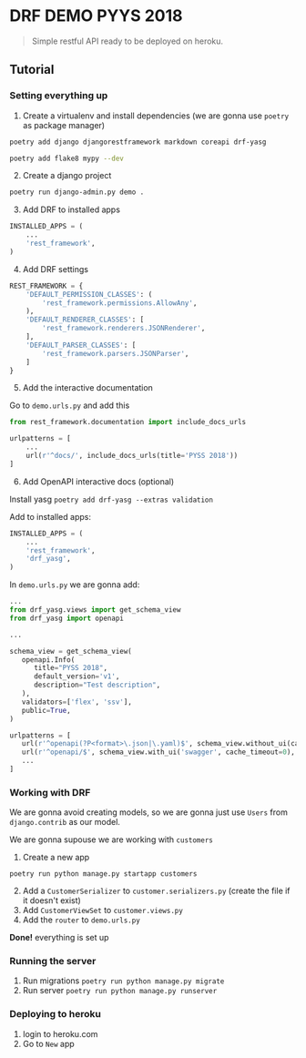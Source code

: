 # DRF DEMO PYYS 2018

> Simple restful API ready to be deployed on heroku.

## Tutorial

### Setting everything up

1. Create a virtualenv and install dependencies (we are gonna use `poetry` as package manager)

```bash
poetry add django djangorestframework markdown coreapi drf-yasg
```

```bash
poetry add flake8 mypy --dev
```

2. Create a django project

```bash
poetry run django-admin.py demo .
```

3. Add DRF to installed apps

```python
INSTALLED_APPS = (
    ...
    'rest_framework',
)
```

4. Add DRF settings

```python
REST_FRAMEWORK = {
    'DEFAULT_PERMISSION_CLASSES': (
        'rest_framework.permissions.AllowAny',
    ),
    'DEFAULT_RENDERER_CLASSES': [
        'rest_framework.renderers.JSONRenderer',
    ],
    'DEFAULT_PARSER_CLASSES': [
        'rest_framework.parsers.JSONParser',
    ]
}
```

5. Add the interactive documentation

Go to `demo.urls.py` and add this

```python
from rest_framework.documentation import include_docs_urls

urlpatterns = [
    ...
    url(r'^docs/', include_docs_urls(title='PYSS 2018'))
]
```

6. Add OpenAPI interactive docs (optional)

Install yasg `poetry add drf-yasg --extras validation`

Add to installed apps:

```python
INSTALLED_APPS = (
    ...
    'rest_framework',
    'drf_yasg',
)
```

In `demo.urls.py` we are gonna add:

```python
...
from drf_yasg.views import get_schema_view
from drf_yasg import openapi

...

schema_view = get_schema_view(
   openapi.Info(
      title="PYSS 2018",
      default_version='v1',
      description="Test description",
   ),
   validators=['flex', 'ssv'],
   public=True,
)

urlpatterns = [
   url(r'^openapi(?P<format>\.json|\.yaml)$', schema_view.without_ui(cache_timeout=0), name='schema-json'),
   url(r'^openapi/$', schema_view.with_ui('swagger', cache_timeout=0), name='schema-swagger-ui'),
   ...
]
```


### Working with DRF

We are gonna avoid creating models, so we are gonna just use `Users` from `django.contrib` as our model.

We are gonna supouse we are working with `customers`

1. Create a new app

```
poetry run python manage.py startapp customers
```

2. Add a `CustomerSerializer` to `customer.serializers.py` (create the file if it doesn't exist)
3. Add `CustomerViewSet` to `customer.views.py`
4. Add the `router` to `demo.urls.py`

**Done!** everything is set up

### Running the server

1. Run migrations `poetry run python manage.py migrate`
2. Run server `poetry run python manage.py runserver`


### Deploying to heroku

1. login to heroku.com
2. Go to `New` app